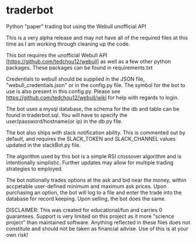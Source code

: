 # traderbot
Python "paper" trading bot using the Webull unofficial API

This is a very alpha release and may not have all of the required files at this time as I am working through cleaning up the code.

This bot requires the unofficial Webull API [https://github.com/tedchou12/webull] as well as a few other python packages. 
These packages can be found in requirements.txt

Credentials to webull should be supplied in the JSON file, "webull_credentials.json" or in the config.py file.
The symbol for the bot to use is also present in this config.py.
Please see https://github.com/tedchou12/webull/wiki for help with regards to login.

The bot uses a mysql database, the schema for the db and table can be found in traderbot.sql.
You will have to specify the user/password/hostname(or ip) in the db.py file.

The bot also ships with slack notification ability. This is commented out by default, and requires the SLACK_TOKEN and SLACK_CHANNEL values updated in the slackBot.py file.

The algorithm used by this bot is a simple RSI crossover algorithm and is intentionally simplistic.
Further updates may allow for multiple trading strategies to employed.

The bot notionally trades options at the ask and bid near the money, within accpetable user-defined minimum and maximum ask prices. 
Upon purchasing an option, the bot will log to a file and enter the trade into the database for record keeping.
Upon selling, the bot does the same.

DISCLAIMER:
This was created for educational/fun and carries 0 guarantees. Support is very limited on this project as it more "science project" than maintained software. 
Anything reflected in these files does not constitute and should not be taken as financial advise.
Use of this is at your own risk!
